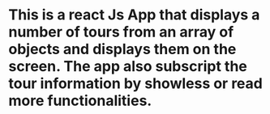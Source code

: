 # This is a react Js App that displays a number of tours from an array of objects and displays them on the screen. The app also subscript the tour information by showless or read more functionalities.
